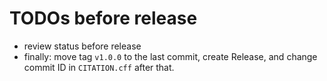 # TODOs before release

- review status before release
- finally: move tag `v1.0.0` to the last commit, create Release, and change commit ID in `CITATION.cff` after that.
